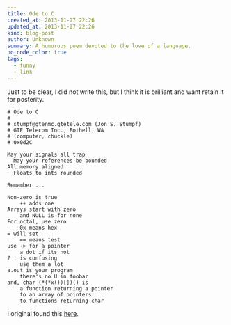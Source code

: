 ```yaml
---
title: Ode to C
created_at: 2013-11-27 22:26
updated_at: 2013-11-27 22:26
kind: blog-post
author: Unknown
summary: A humorous poem devoted to the love of a language.
no_code_color: true
tags: 
  - funny
  - link
--- 
```


Just to be clear, I did not write this, but I think it is brilliant and want
retain it for posterity. 

```
# Ode to C
# 
# stumpf@gtenmc.gtetele.com (Jon S. Stumpf)
# GTE Telecom Inc., Bothell, WA
# (computer, chuckle)
# 0x0d2C

May your signals all trap 
  May your references be bounded 
All memory aligned 
  Floats to ints rounded 
 
Remember ...
 
Non-zero is true 
    ++ adds one 
Arrays start with zero 
    and NULL is for none
For octal, use zero 
    0x means hex 
= will set 
    == means test
use -> for a pointer 
    a dot if its not 
? : is confusing 
    use them a lot
a.out is your program 
    there's no U in foobar 
and, char (*(*x())[])() is 
    a function returning a pointer 
    to an array of pointers 
    to functions returning char 
```

I original found this [here](http://www.netfunny.com/rhf/jokes/90q2/ode.html).


